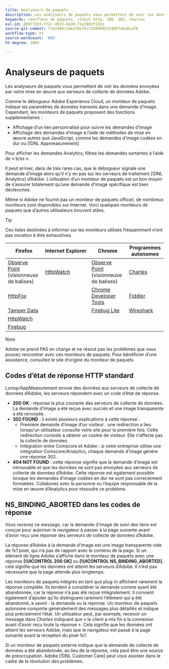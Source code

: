 ```yaml
---
title: Analyseurs de paquets
description: Les analyseurs de paquets vous permettent de voir les données envoyées par votre mise en œuvre aux serveurs de collecte de données Adobe.
keywords: renifleur de paquets, statut http, 200, 302, charles
exl-id: db077293-f72c-4933-8a30-f1e1963f332e
source-git-commit: 7cb2489c2deaf8e75c71589895314067a010caf8
workflow-type: ht
source-wordcount: '665'
ht-degree: 100%

---
```


# Analyseurs de paquets

Les analyseurs de paquets vous permettent de voir les données envoyées par votre mise en œuvre aux serveurs de collecte de données Adobe.

Comme le débogueur Adobe Experience Cloud, un moniteur de paquets indique les paramètres de données transmis dans une demande d’image. Cependant, les moniteurs de paquets proposent des fonctions supplémentaires :

* Affichage d’un lien personnalisé pour suivre les demandes d’image
* Affichage des demandes d’image à l’aide de méthodes de mise en œuvre autres que JavaScript, comme les demandes d’image codées en dur ou [!DNL Appmeasurement]

Pour afficher les demandes Analytics, filtrez les demandes sortantes à l’aide de « b/ss ».

Il peut arriver, dans de très rares cas, que le débogueur signale une demande d’image alors qu’il n’y en pas sur les serveurs de traitement [!DNL Analytics] d’Adobe. L’utilisation d’un moniteur de paquets est un bon moyen de s’assurer totalement qu’une demande d’image spécifique est bien déclenchée.

Même si Adobe ne fournit pas un moniteur de paquets officiel, de nombreux moniteurs sont disponibles sur Internet. Voici quelques moniteurs de paquets que d’autres utilisateurs trouvent utiles.

>[!TIP]
>
>Ces listes destinées à informer sur les moniteurs utilisés fréquemment n’ont pas vocation à être exhaustives.

| Firefox | Internet Explorer | Chrome | Programmes autonomes |
|---|---|---|---|
| [Observe Point](https://www.observepoint.com/product#plugin) (visionneuse de balises) | [HttpWatch](https://www.httpwatch.com/) | [Observe Point](https://www.observepoint.com/product#plugin) (visionneuse de balises) | [Charles](https://www.charlesproxy.com/) |
| [HttpFox](https://addons.thunderbird.net/en-us/firefox/addon/httpfox/) |  | [Chrome Developer Tools](https://code.google.com/chrome/devtools/docs/overview.html) | [Fiddler](https://www.fiddler2.com/fiddler2/) |
| [Tamper Data](https://addons.mozilla.org/fr-FR/firefox/addon/tamper-data-for-ff-quantum/) |  | [Firebug Lite](https://chrome.google.com/webstore/detail/firebug-lite-for-google-c/ehemiojjcpldeipjhjkepfdaohajpbdo) | [Wireshark](https://www.wireshark.org/) |
| [HttpWatch](https://www.httpwatch.com/) |  |  |  |
| [Firebug](https://getfirebug.com/) |  |  |  |

>[!NOTE]
>
>Adobe ne prend PAS en charge et ne résout pas les problèmes que vous pouvez rencontrer avec ces moniteurs de paquets. Pour bénéficier d’une assistance, consultez le site d’origine du moniteur de paquets.

## Codes d’état de réponse HTTP standard

Lorsqu’AppMeasurement envoie des données aux serveurs de collecte de données d’Adobe, les serveurs répondent avec un code d’état de réponse.

* **200 OK** : réponse la plus courante des serveurs de collecte de données. La demande d’image a été reçue avec succès et une image transparente a été renvoyée.
* **302 FOUND** : il existe plusieurs explications à cette réponse :
   * Première demande d’image d’un visiteur : une redirection a lieu lorsqu’un utilisateur consulte votre site pour la première fois. Cette redirection consiste à obtenir un cookie de visiteur. Elle n’affecte pas la collecte de données.
   * Intégration entre Comscore et Adobe : si votre entreprise utilise une intégration Comscore/Analytics, chaque demande d’image génère une réponse 302.
* **404 NOT FOUND** : cette réponse signifie que la demande d’image est introuvable et que les données ne sont pas envoyées aux serveurs de collecte de données d’Adobe. Cette réponse est également possible lorsque les demandes d’image codées en dur ne sont pas correctement formatées. Collaborez avec la personne ou l’équipe responsable de la mise en œuvre d’Analytics pour résoudre ce problème.

## NS_BINDING_ABORTED dans les codes de réponse

Vous recevez ce message, car la demande d’image de suivi des liens est conçue pour autoriser le navigateur à passer à la page suivante avant d’avoir reçu une réponse des serveurs de collecte de données d’Adobe.

La réponse d’Adobe à la demande d’image est une image transparente vide de 1x1 pixel, qui n’a pas de rapport avec le contenu de la page. Si un élément de ligne Adobe s’affiche dans le moniteur de paquets avec une réponse **[!UICONTROL 200 OK]** ou **[!UICONTROL NS_BINDING_ABORTED]**, cela signifie que les données ont atteint les serveurs d’Adobe. Il n’est pas nécessaire que la page attende plus longtemps.

Les moniteurs de paquets intégrés en tant que plug-in affichent rarement la réponse complète. Ils tendent à considérer la demande comme ayant été abandonnée, car la réponse n’a pas été reçue intégralement. Il convient également d’ajouter qu’ils distinguent rarement l’élément qui a été abandonné, à savoir : la demande ou la réponse. Un moniteur de paquets autonome comporte généralement des messages plus détaillés et indique plus précisément l’état. Un utilisateur peut, par exemple, recevoir un message dans *Charles* indiquant que « le client a mis fin à la connexion avant d’avoir reçu toute la réponse ». Cela signifie que les données ont atteint les serveurs Adobe, mais que le navigateur est passé à la page suivante avant la réception du pixel 1x1.

Si un moniteur de paquets externe indique que la demande de collecte de données a été abandonnée, au lieu de la réponse, cela peut être une source de préoccupation. Adobe [!DNL Customer Care] peut vous assister dans le cadre de la résolution des problèmes.
